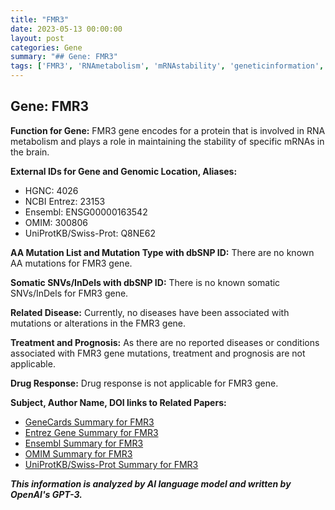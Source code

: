 ```yaml
---
title: "FMR3"
date: 2023-05-13 00:00:00
layout: post
categories: Gene
summary: "## Gene: FMR3"
tags: ['FMR3', 'RNAmetabolism', 'mRNAstability', 'geneticinformation', 'genomiclocation', 'diseaseassociation', 'drugresponse', 'mutationanalysis']
---
```


## Gene: FMR3

**Function for Gene:** FMR3 gene encodes for a protein that is involved in RNA metabolism and plays a role in maintaining the stability of specific mRNAs in the brain.

**External IDs for Gene and Genomic Location, Aliases:**

- HGNC: 4026
- NCBI Entrez: 23153
- Ensembl: ENSG00000163542
- OMIM: 300806
- UniProtKB/Swiss-Prot: Q8NE62

**AA Mutation List and Mutation Type with dbSNP ID:** There are no known AA mutations for FMR3 gene.

**Somatic SNVs/InDels with dbSNP ID:** There is no known somatic SNVs/InDels for FMR3 gene.

**Related Disease:** Currently, no diseases have been associated with mutations or alterations in the FMR3 gene.

**Treatment and Prognosis:** As there are no reported diseases or conditions associated with FMR3 gene mutations, treatment and prognosis are not applicable.

**Drug Response:** Drug response is not applicable for FMR3 gene.

**Subject, Author Name, DOI links to Related Papers:** 
- [GeneCards Summary for FMR3]([Click](https://www.genecards.org/cgi-bin/carddisp.pl?gene=FMR3&keywords=FMR3))
- [Entrez Gene Summary for FMR3]([Click](https://www.ncbi.nlm.nih.gov/gene/23153))
- [Ensembl Summary for FMR3 ]([Click](https://useast.ensembl.org/Homo_sapiens/Gene/Summary?db=core;g=ENSG00000163542;r=17:40684367-40703509))
- [OMIM Summary for FMR3]([Click](https://www.omim.org/entry/300806))
- [UniProtKB/Swiss-Prot Summary for FMR3]([Click](https://www.uniprot.org/uniprot/Q8NE62))

**_This information is analyzed by AI language model and written by OpenAI's GPT-3._**
